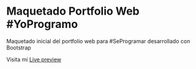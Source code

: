 # Maquetado Portfolio Web #YoProgramo

Maquetado inicial del portfolio web para #SeProgramar desarrollado con Bootstrap

Visita mi [Live preview](https://matiasnetto.github.io/maquetado-portfolio-web-YoProgramo/)
